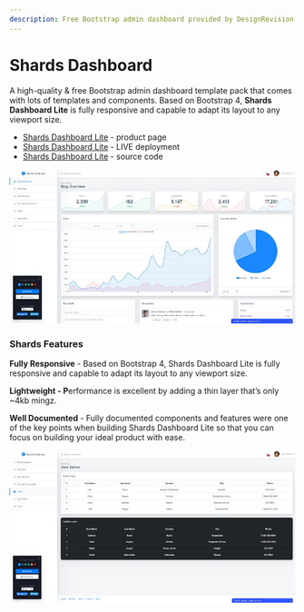 ```yaml
---
description: Free Bootstrap admin dashboard provided by DesignRevision
---
```


# Shards Dashboard

A high-quality & free Bootstrap admin dashboard template pack that comes with lots of templates and components. Based on Bootstrap 4, **Shards Dashboard Lite** is fully responsive and capable to adapt its layout to any viewport size.

* [Shards Dashboard Lite](https://designrevision.com/downloads/shards-dashboard-lite/) - product page
* [Shards Dashboard Lite](https://designrevision.com/demo/shards-dashboard-lite/) - LIVE deployment
* [Shards Dashboard Lite](https://github.com/DesignRevision/shards-dashboard) - source code

![Shards Dashboard - Free Bootstrap Template.](../../.gitbook/assets/shards-dashboard.jpg)

### Shards Features

**Fully Responsive** - Based on Bootstrap 4, Shards Dashboard Lite is fully responsive and capable to adapt its layout to any viewport size.

**Lightweight - P**erformance is excellent by adding a thin layer that’s only ~4kb mingz. 

**Well Documented** - Fully documented components and features were one of the key points when building Shards Dashboard Lite so that you can focus on building your ideal product with ease.

![Shards Dashboard - UI Tables.](../../.gitbook/assets/shards-dashboard-ui-tables.jpg)

